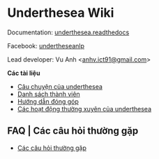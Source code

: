 # Underthesea Wiki

Documentation: [underthesea.readthedocs](https://magizbox-underthesea.readthedocs-hosted.com/en/latest/?badge=latest)

Facebook: [undertheseanlp](https://www.facebook.com/undertheseanlp/)

Lead developer: Vu Anh <[anhv.ict91@gmail.com](mailto:anhv.ict91@gmail.com)>

**Các tài liệu**

* [Câu chuyện của underthesea](https://github.com/undertheseanlp/underthesea/wiki/C%C3%A2u-chuy%E1%BB%87n-c%E1%BB%A7a-underthesea)
* [Danh sách thành viên](https://github.com/undertheseanlp/underthesea/wiki/C%C3%A1c-th%C3%A0nh-vi%C3%AAn)
* [Hướng dẫn đóng góp](https://github.com/undertheseanlp/underthesea/wiki/H%C6%B0%E1%BB%9Bng-d%E1%BA%ABn-%C4%91%C3%B3ng-g%C3%B3p)
* [Các hoạt động thường xuyên của underthesea](https://github.com/undertheseanlp/underthesea/wiki/C%C3%A1c-ho%E1%BA%A1t-%C4%91%E1%BB%99ng)

## FAQ | Các câu hỏi thường gặp

* [Các câu hỏi thường gặp](https://github.com/undertheseanlp/underthesea/wiki/C%C3%A1c-c%C3%A2u-h%E1%BB%8Fi-th%C6%B0%E1%BB%9Dng-g%E1%BA%B7p)